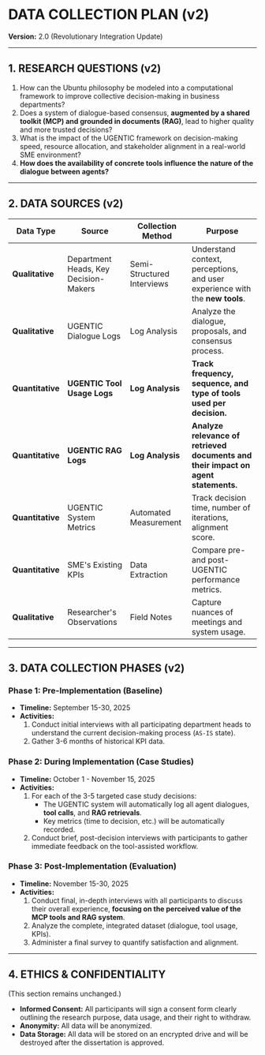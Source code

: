 # DATA COLLECTION PLAN (v2)

**Version:** 2.0 (Revolutionary Integration Update)

---

## 1. **RESEARCH QUESTIONS (v2)**

1.  How can the Ubuntu philosophy be modeled into a computational framework to improve collective decision-making in business departments?
2.  Does a system of dialogue-based consensus, **augmented by a shared toolkit (MCP) and grounded in documents (RAG)**, lead to higher quality and more trusted decisions?
3.  What is the impact of the UGENTIC framework on decision-making speed, resource allocation, and stakeholder alignment in a real-world SME environment?
4.  **How does the availability of concrete tools influence the nature of the dialogue between agents?**

---

## 2. **DATA SOURCES (v2)**

| Data Type          | Source                                      | Collection Method      | Purpose                                                    |
|--------------------|---------------------------------------------|------------------------|------------------------------------------------------------|
| **Qualitative**    | Department Heads, Key Decision-Makers       | Semi-Structured Interviews | Understand context, perceptions, and user experience with the **new tools**. |
| **Qualitative**    | UGENTIC Dialogue Logs                       | Log Analysis           | Analyze the dialogue, proposals, and consensus process.      |
| **Quantitative**   | **UGENTIC Tool Usage Logs**                 | **Log Analysis**       | **Track frequency, sequence, and type of tools used per decision.** |
| **Quantitative**   | **UGENTIC RAG Logs**                        | **Log Analysis**       | **Analyze relevance of retrieved documents and their impact on agent statements.** |
| **Quantitative**   | UGENTIC System Metrics                      | Automated Measurement  | Track decision time, number of iterations, alignment score.|
| **Quantitative**   | SME's Existing KPIs                         | Data Extraction        | Compare pre- and post-UGENTIC performance metrics.           |
| **Qualitative**    | Researcher's Observations                   | Field Notes            | Capture nuances of meetings and system usage.              |

---

## 3. **DATA COLLECTION PHASES (v2)**

### **Phase 1: Pre-Implementation (Baseline)**
*   **Timeline:** September 15-30, 2025
*   **Activities:**
    1.  Conduct initial interviews with all participating department heads to understand the current decision-making process (`AS-IS` state).
    2.  Gather 3-6 months of historical KPI data.

### **Phase 2: During Implementation (Case Studies)**
*   **Timeline:** October 1 - November 15, 2025
*   **Activities:**
    1.  For each of the 3-5 targeted case study decisions:
        *   The UGENTIC system will automatically log all agent dialogues, **tool calls**, and **RAG retrievals**.
        *   Key metrics (time to decision, etc.) will be automatically recorded.
    2.  Conduct brief, post-decision interviews with participants to gather immediate feedback on the tool-assisted workflow.

### **Phase 3: Post-Implementation (Evaluation)**
*   **Timeline:** November 15-30, 2025
*   **Activities:**
    1.  Conduct final, in-depth interviews with all participants to discuss their overall experience, **focusing on the perceived value of the MCP tools and RAG system**.
    2.  Analyze the complete, integrated dataset (dialogue, tool usage, KPIs).
    3.  Administer a final survey to quantify satisfaction and alignment.

---

## 4. **ETHICS & CONFIDENTIALITY**

(This section remains unchanged.)

*   **Informed Consent:** All participants will sign a consent form clearly outlining the research purpose, data usage, and their right to withdraw.
*   **Anonymity:** All data will be anonymized.
*   **Data Storage:** All data will be stored on an encrypted drive and will be destroyed after the dissertation is approved.
